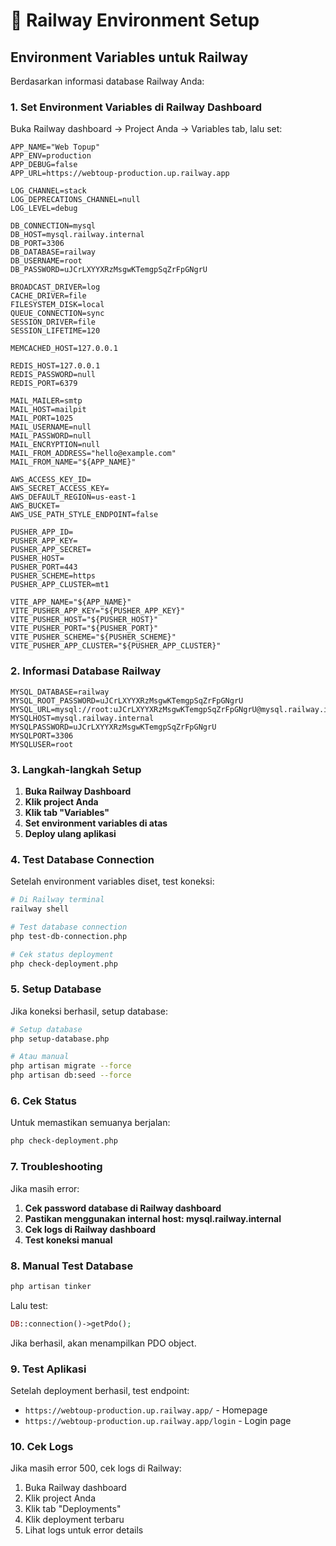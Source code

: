 # 🚀 Railway Environment Setup

## Environment Variables untuk Railway

Berdasarkan informasi database Railway Anda:

### 1. Set Environment Variables di Railway Dashboard

Buka Railway dashboard → Project Anda → Variables tab, lalu set:

```env
APP_NAME="Web Topup"
APP_ENV=production
APP_DEBUG=false
APP_URL=https://webtoup-production.up.railway.app

LOG_CHANNEL=stack
LOG_DEPRECATIONS_CHANNEL=null
LOG_LEVEL=debug

DB_CONNECTION=mysql
DB_HOST=mysql.railway.internal
DB_PORT=3306
DB_DATABASE=railway
DB_USERNAME=root
DB_PASSWORD=uJCrLXYYXRzMsgwKTemgpSqZrFpGNgrU

BROADCAST_DRIVER=log
CACHE_DRIVER=file
FILESYSTEM_DISK=local
QUEUE_CONNECTION=sync
SESSION_DRIVER=file
SESSION_LIFETIME=120

MEMCACHED_HOST=127.0.0.1

REDIS_HOST=127.0.0.1
REDIS_PASSWORD=null
REDIS_PORT=6379

MAIL_MAILER=smtp
MAIL_HOST=mailpit
MAIL_PORT=1025
MAIL_USERNAME=null
MAIL_PASSWORD=null
MAIL_ENCRYPTION=null
MAIL_FROM_ADDRESS="hello@example.com"
MAIL_FROM_NAME="${APP_NAME}"

AWS_ACCESS_KEY_ID=
AWS_SECRET_ACCESS_KEY=
AWS_DEFAULT_REGION=us-east-1
AWS_BUCKET=
AWS_USE_PATH_STYLE_ENDPOINT=false

PUSHER_APP_ID=
PUSHER_APP_KEY=
PUSHER_APP_SECRET=
PUSHER_HOST=
PUSHER_PORT=443
PUSHER_SCHEME=https
PUSHER_APP_CLUSTER=mt1

VITE_APP_NAME="${APP_NAME}"
VITE_PUSHER_APP_KEY="${PUSHER_APP_KEY}"
VITE_PUSHER_HOST="${PUSHER_HOST}"
VITE_PUSHER_PORT="${PUSHER_PORT}"
VITE_PUSHER_SCHEME="${PUSHER_SCHEME}"
VITE_PUSHER_APP_CLUSTER="${PUSHER_APP_CLUSTER}"
```

### 2. Informasi Database Railway

```
MYSQL_DATABASE=railway
MYSQL_ROOT_PASSWORD=uJCrLXYYXRzMsgwKTemgpSqZrFpGNgrU
MYSQL_URL=mysql://root:uJCrLXYYXRzMsgwKTemgpSqZrFpGNgrU@mysql.railway.internal:3306/railway
MYSQLHOST=mysql.railway.internal
MYSQLPASSWORD=uJCrLXYYXRzMsgwKTemgpSqZrFpGNgrU
MYSQLPORT=3306
MYSQLUSER=root
```

### 3. Langkah-langkah Setup

1. **Buka Railway Dashboard**
2. **Klik project Anda**
3. **Klik tab "Variables"**
4. **Set environment variables di atas**
5. **Deploy ulang aplikasi**

### 4. Test Database Connection

Setelah environment variables diset, test koneksi:

```bash
# Di Railway terminal
railway shell

# Test database connection
php test-db-connection.php

# Cek status deployment
php check-deployment.php
```

### 5. Setup Database

Jika koneksi berhasil, setup database:

```bash
# Setup database
php setup-database.php

# Atau manual
php artisan migrate --force
php artisan db:seed --force
```

### 6. Cek Status

Untuk memastikan semuanya berjalan:

```bash
php check-deployment.php
```

### 7. Troubleshooting

Jika masih error:

1. **Cek password database di Railway dashboard**
2. **Pastikan menggunakan internal host: mysql.railway.internal**
3. **Cek logs di Railway dashboard**
4. **Test koneksi manual**

### 8. Manual Test Database

```bash
php artisan tinker
```

Lalu test:

```php
DB::connection()->getPdo();
```

Jika berhasil, akan menampilkan PDO object.

### 9. Test Aplikasi

Setelah deployment berhasil, test endpoint:

- `https://webtoup-production.up.railway.app/` - Homepage
- `https://webtoup-production.up.railway.app/login` - Login page

### 10. Cek Logs

Jika masih error 500, cek logs di Railway:

1. Buka Railway dashboard
2. Klik project Anda
3. Klik tab "Deployments"
4. Klik deployment terbaru
5. Lihat logs untuk error details 